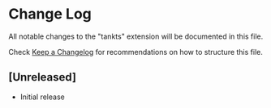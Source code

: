 # Change Log

All notable changes to the "tankts" extension will be documented in this file.

Check [Keep a Changelog](http://keepachangelog.com/) for recommendations on how to structure this file.

## [Unreleased]

- Initial release